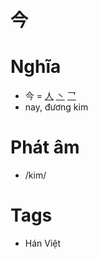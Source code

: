 # 今

# Nghĩa
* 今 = [人](人.md) [丶](丶.md) [乛](乛.md)
* nay, đương kim

# Phát âm
* /kim/

# Tags
* Hán Việt


